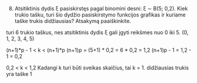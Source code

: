 8. Atsitiktinis dydis ξ pasiskirstęs pagal binomini desni: ξ ∼ B(5; 0,2). Kiek trukio tašku˛
turi šio dydžio pasiskirstymo funkcijos grafikas ir kuriame taške trukis didžiausias? Atsakymą
paaiškinkite.

turi 6 trukio taškus, nes atsitiktinis dydis ξ gali įgyti reikšmes nuo 0 iki 5. (0, 1, 2, 3, 4, 5)

(n+1)*p - 1 < k < (n+1)*p
(n+1)p = (5+1) * 0,2 = 6 * 0,2 = 1,2
(n+1)p - 1 = 1,2 - 1 = 0,2

0,2 < k < 1,2
Kadangi k turi būti sveikas skaičius, tai k = 1.
didžiausias trukis yra taške 1